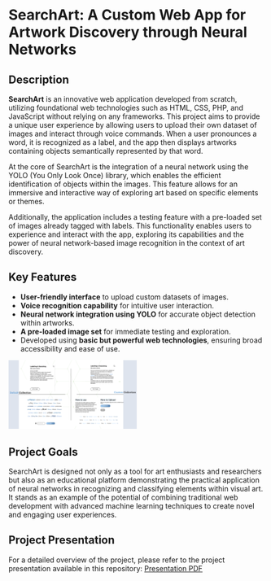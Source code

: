 # SearchArt: A Custom Web App for Artwork Discovery through Neural Networks

## Description
**SearchArt** is an innovative web application developed from scratch, utilizing foundational web technologies such as HTML, CSS, PHP, and JavaScript without relying on any frameworks. This project aims to provide a unique user experience by allowing users to upload their own dataset of images and interact through voice commands. When a user pronounces a word, it is recognized as a label, and the app then displays artworks containing objects semantically represented by that word.

At the core of SearchArt is the integration of a neural network using the YOLO (You Only Look Once) library, which enables the efficient identification of objects within the images. This feature allows for an immersive and interactive way of exploring art based on specific elements or themes.

Additionally, the application includes a testing feature with a pre-loaded set of images already tagged with labels. This functionality enables users to experience and interact with the app, exploring its capabilities and the power of neural network-based image recognition in the context of art discovery.


## Key Features
- **User-friendly interface** to upload custom datasets of images.
- **Voice recognition capability** for intuitive user interaction.
- **Neural network integration using YOLO** for accurate object detection within artworks.
- **A pre-loaded image set** for immediate testing and exploration.
- Developed using **basic but powerful web technologies**, ensuring broad accessibility and ease of use.

<img src="https://github.com/francescobaio/SearchArt/blob/main/vision.png" style="width: 50%; height: 50%;">


## Project Goals
SearchArt is designed not only as a tool for art enthusiasts and researchers but also as an educational platform demonstrating the practical application of neural networks in recognizing and classifying elements within visual art. It stands as an example of the potential of combining traditional web development with advanced machine learning techniques to create novel and engaging user experiences.

## Project Presentation
For a detailed overview of the project, please refer to the project presentation available in this repository: [Presentation PDF](https://github.com/francescobaio/SearchArt/blob/main/Presentazione-SearchArt.pdf)


